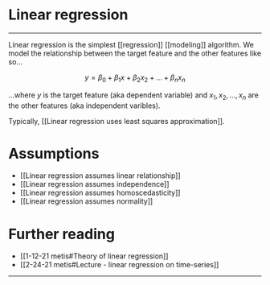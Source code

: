 # Linear regression
---
Linear regression is the simplest [[regression]] [[modeling]] algorithm. We model the relationship between the target feature and the other features like so...

$$
y=\beta_0+\beta_1x+\beta_2x_2+...+\beta_nx_n
$$

...where $y$ is the target feature (aka dependent variable) and $x_1, x_2, ..., x_n$ are the other features (aka independent varibles). 

Typically, [[Linear regression uses least squares approximation]]. 

# Assumptions
- [[Linear regression assumes linear relationship]]
- [[Linear regression assumes independence]]
- [[Linear regression assumes homoscedasticity]]
- [[Linear regression assumes normality]]

# Further reading
- [[1-12-21 metis#Theory of linear regression]]
- [[2-24-21 metis#Lecture - linear regression on time-series]]

---
